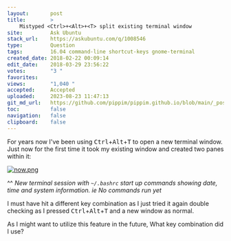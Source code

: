 ```yaml
---
layout:       post
title:        >
    Mistyped <Ctrl>+<Alt>+<T> split existing terminal window
site:         Ask Ubuntu
stack_url:    https://askubuntu.com/q/1008546
type:         Question
tags:         16.04 command-line shortcut-keys gnome-terminal
created_date: 2018-02-22 00:09:14
edit_date:    2018-03-29 23:56:22
votes:        "3 "
favorites:    
views:        "1,040 "
accepted:     Accepted
uploaded:     2023-08-23 11:47:13
git_md_url:   https://github.com/pippim/pippim.github.io/blob/main/_posts/2018/2018-02-22-Mistyped-_Ctrl___Alt___T_-split-existing-terminal-window.md
toc:          false
navigation:   false
clipboard:    false
---
```


For years now I've been using <kbd>Ctrl</kbd>+<kbd>Alt</kbd>+<kbd>T</kbd> to open a new terminal window. Just now for the first time it took my existing window and created two panes within it:

[![now.png][1]][1]

^^ *New terminal session with `~/.bashrc` start up commands showing date, time and system information. ie No commands run yet*

I must have hit a different key combination as I just tried it again double checking as I pressed <kbd>Ctrl</kbd>+<kbd>Alt</kbd>+<kbd>T</kbd> and a new window as normal.

As I might want to utilize this feature in the future, What key combination did I use?


  [1]: https://i.stack.imgur.com/qEbbV.png
